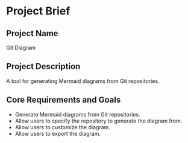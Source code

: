 # Project Brief

## Project Name

Git Diagram

## Project Description

A tool for generating Mermaid diagrams from Git repositories.

## Core Requirements and Goals

*   Generate Mermaid diagrams from Git repositories.
*   Allow users to specify the repository to generate the diagram from.
*   Allow users to customize the diagram.
*   Allow users to export the diagram.

